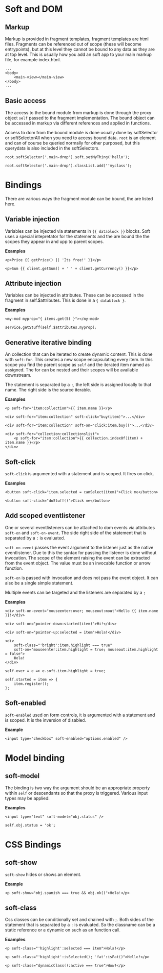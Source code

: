 # Soft and DOM

## Markup

Markup is provided in fragment templates, fragment templates are html files. Fragments can be referenced out of scope (these will become entrypoints), but at this level they cannot be bound to any data as they are at top level. This is usually how you add an soft app to your main markup file, for example index.html.
```
...
<body>
    <main-view></main-view>
</body>
...
````

## Basic access

The access to the bound module from markup is done through the proxy object ```self``` passed to the fragment implementation. The bound object can be accessed in markup via different references and applied in functions.  
  
Access to dom from the bound module is done usually done by softSelector or softSelectorAll when you need to access bound data. ```root``` is an element and can of course be queried normally for other purposed, but this querydata is also included in the softSelectors.  
  

```
root.softSelector('.main-drop').soft.setMyThing('hello');
```
```
root.softSelector('.main-drop').classList.add(''myclass');
```

# Bindings
There are various ways the fragment module can be bound, the are listed here.


## Variable injection
Variables can be injected via statements in ```{{ datablock }}``` blocks. Soft uses a special intepretator for the statements and the are bound the the scopes they appear in and upp to parent scopes.  

**Examples**  
```
<p>Price {{ getPrice() || 'Its free!' }}</p>
```
```
<p>Sum {{ client.getSum() + ' ' + client.getCurrency() }}</p>
```

## Attribute injection
Variables can be injected in attributes. These can be accessed in the fragment in self.$attributes. This is done in a ```{ datablock }```.  

**Examples**  
```
<my-mod myprop="{ items.get(5) }"></my-mod>
```
```
service.getStuff(self.$attributes.myprop);
```

## Generative iterative binding
An collection that can be iterated to create dynamic content. This is done with ```soft-for```. This creates a new scope encapsulating every item. In this scope you find the parent scope as ```self``` and the iterated item named as assigned. The for can be nested and their scopes will be available downstream.  

The statement is separated by a ```:```, the left side is assigned locally to that name. The right side is the source iterable. 

**Examples**  
```
<p soft-for="item:collection">{{ item.name }}</p>
```
```
<div soft-for="item:collection" soft-click="buy(item)">...</div>
```
```
<div soft-for="item:collection" soft-on="click:item.buy()">...</div>
```
```
<div soft-for="collection:collectionslist">
    <p soft-for="item:collection">{{ collection.indexOf(item) + item.name }}</p>
</div>
```

## Soft-click

```soft-click``` is argumented with a statement and is scoped. It fires on click.  

**Examples**  
```
<button soft-click="item.selected = canSelect(item)">Click me</button>
```
```
<button soft-click="doStuff()">Click me</button>
```


## Add scoped eventlistener
One or several eventlisteners can be attached to dom events via attributes ```soft-on``` and ```soft-on-event```. The side right side of the statement that is separated by a ```:``` is evaluated. 

```soft-on-event``` passes the event argument to the listener just as the native eventlistener. Due to this the syntax for passing the listener is done without invocation. The scope of the element raising the event can be extracted from the event object. The value must be an invocable function or arrow function.

```soft-on``` is passed with invocation and does not pass the event object. It can also be a single simple statement.

Multiple events can be targeted and the listeners are separated by a ```;```

**Examples**  
```
<div soft-on-event="mouseenter:over; mouseout:mout">Hello {{ item.name }}!</div>
```
```
<div soft-on="pointer-down:started(item)">Hi!</div>
```
```
<div soft-on="pointer-up:selected = item">Hola!</div>
```
```
<div 
    soft-class="'bright':item.highlight === true" 
    soft-on="mouseenter:item.highlight = true; mouseout:item.highlight = false">
    Hola!
</div>

```
```
self.over = e => e.soft.item.highlight = true;
```
```
self.started = item => {
    item.register();
};
```

## Soft-enabled

```soft-enabled``` used on form controls, it is argumented with a statement and is scoped. It is the inversion of disabled.

**Example**  
```
<input type="checkbox" soft-enabled="options.enabled" />
```


# Model binding
## soft-model
The binding is two way the argument should be an appropriate property within ```self``` or descendants so that the proxy is triggered. Various input types may be applied.

**Examples**  
```
<input type="text" soft-model="obj.status" />
```
```
self.obj.status = 'ok';
```

# CSS Bindings

## soft-show

```soft-show``` hides or shows an element. 

**Example**  
```
<p soft-show="obj.spanish === true && obj.ok()">Hola!</p>
```

## soft-class

Css classes can be conditionally set and chained with ```;```. Both sides of the statement that is separated by a ```:``` is evaluated. So the classname can be a static reference or a dynamic on such as an function call.

**Examples**  
```
<p soft-class="'highlight':selected === item">Hola!</p>
```
```
<p soft-class="'highlight':isSelected(); 'fat':isFat()">Hello!</p>
```
```
<p soft-class="dynamicClass():active === true">Wow!</p>
```

